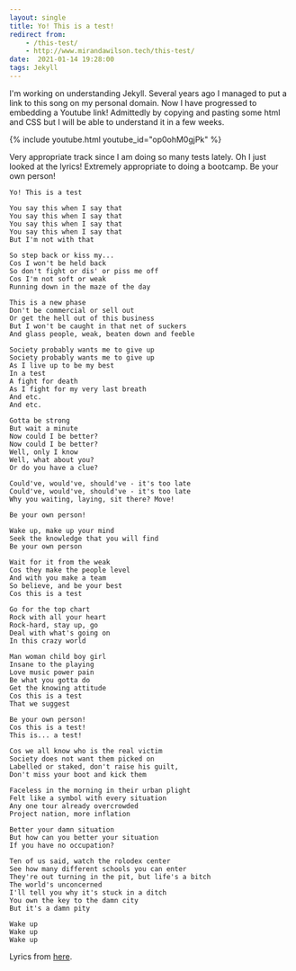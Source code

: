 ```yaml
---
layout: single
title: Yo! This is a test!
redirect from:
    - /this-test/
    - http://www.mirandawilson.tech/this-test/
date:  2021-01-14 19:28:00
tags: Jekyll
---
```


I'm working on understanding Jekyll. Several years ago I managed to put a link to this song on my personal domain. Now I have progressed to embedding a Youtube link! Admittedly by copying and pasting some html and CSS but I will be able to understand it in a few weeks.


{% include youtube.html youtube_id="op0ohM0gjPk" %}


Very appropriate track since I am doing so many tests lately. Oh I just looked at the lyrics! Extremely appropriate to doing a bootcamp.
Be your own person!

```
Yo! This is a test

You say this when I say that
You say this when I say that
You say this when I say that
You say this when I say that
But I'm not with that

So step back or kiss my...
Cos I won't be held back
So don't fight or dis' or piss me off
Cos I'm not soft or weak
Running down in the maze of the day

This is a new phase
Don't be commercial or sell out
Or get the hell out of this business
But I won't be caught in that net of suckers
And glass people, weak, beaten down and feeble

Society probably wants me to give up
Society probably wants me to give up
As I live up to be my best
In a test
A fight for death
As I fight for my very last breath
And etc.
And etc.

Gotta be strong
But wait a minute
Now could I be better?
Now could I be better?
Well, only I know
Well, what about you?
Or do you have a clue?

Could've, would've, should've - it's too late
Could've, would've, should've - it's too late
Why you waiting, laying, sit there? Move!

Be your own person!

Wake up, make up your mind
Seek the knowledge that you will find
Be your own person

Wait for it from the weak
Cos they make the people level
And with you make a team
So believe, and be your best
Cos this is a test

Go for the top chart
Rock with all your heart
Rock-hard, stay up, go
Deal with what's going on
In this crazy world

Man woman child boy girl
Insane to the playing
Love music power pain
Be what you gotta do
Get the knowing attitude
Cos this is a test
That we suggest

Be your own person!
Cos this is a test!
This is... a test!

Cos we all know who is the real victim
Society does not want them picked on
Labelled or staked, don't raise his guilt,
Don't miss your boot and kick them

Faceless in the morning in their urban plight
Felt like a symbol with every situation
Any one tour already overcrowded
Project nation, more inflation

Better your damn situation
But how can you better your situation
If you have no occupation?

Ten of us said, watch the rolodex center
See how many different schools you can enter
They're out turning in the pit, but life's a bitch
The world's unconcerned
I'll tell you why it's stuck in a ditch
You own the key to the damn city
But it's a damn pity

Wake up
Wake up
Wake up
```
Lyrics from [here](https://www.azlyrics.com/lyrics/ministry/test.html).
